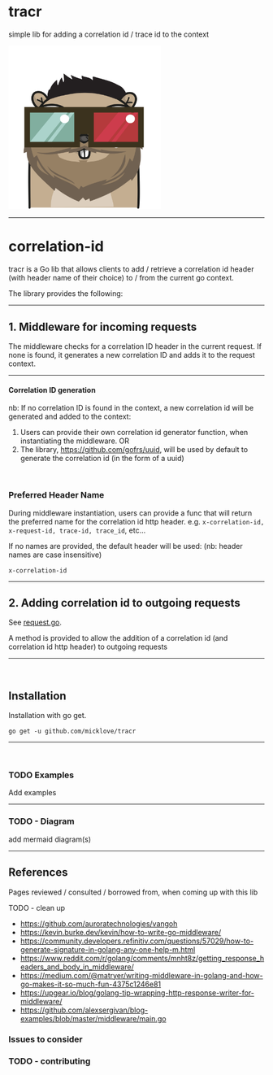 # tracr
simple lib for adding a correlation id / trace id to the context 

<img src='./gopher.png' width='300'>

---

# correlation-id
tracr is a Go lib that allows clients to add / retrieve a correlation id header (with header name of their choice) to / from the current go context.

The library provides the following:

---

## 1. Middleware for incoming requests
The middleware checks for a correlation ID header in the current request. If none is found, it generates a new correlation ID and adds it to the request context.

---

#### Correlation ID generation
nb: If no correlation ID is found in the context, a new correlation id will be generated and added to the context:
1. Users can provide their own correlation id generator function, when instantiating the middleware.
OR
2. The library, https://github.com/gofrs/uuid, will be used by default to generate the correlation id (in the form of a uuid)

<br />

### Preferred Header Name
During middleware instantiation, users can provide a func that will return the preferred name for the correlation id http header.
e.g. `x-correlation-id, x-request-id, trace-id, trace_id`, etc...

If no names are provided, the default header will be used: (nb: header names are case insensitive)

    x-correlation-id


---


## 2. Adding correlation id to outgoing requests
See [request.go](/internal/tracr/request.go). 

A method is provided to allow the addition of a correlation id (and correlation id http header) to outgoing requests

---

<br />

## Installation
Installation with go get.

    go get -u github.com/micklove/tracr

---

<br />

### TODO Examples

Add examples

---

### TODO - Diagram
add mermaid diagram(s) 

---

## References
Pages reviewed / consulted / borrowed from, when coming up with this lib

TODO - clean up

* https://github.com/auroratechnologies/vangoh
* https://kevin.burke.dev/kevin/how-to-write-go-middleware/
* https://community.developers.refinitiv.com/questions/57029/how-to-generate-signature-in-golang-any-one-help-m.html
* https://www.reddit.com/r/golang/comments/mnht8z/getting_response_headers_and_body_in_middleware/
* https://medium.com/@matryer/writing-middleware-in-golang-and-how-go-makes-it-so-much-fun-4375c1246e81
* https://upgear.io/blog/golang-tip-wrapping-http-response-writer-for-middleware/
* https://github.com/alexsergivan/blog-examples/blob/master/middleware/main.go

### Issues to consider


### TODO - contributing
